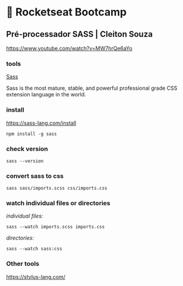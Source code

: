 # :rocket: Rocketseat Bootcamp

## Pré-processador SASS | Cleiton Souza

https://www.youtube.com/watch?v=MW7hrQe6aYo

### tools

[Sass](https://git-scm.com/)  

Sass is the most mature, stable, and powerful professional grade CSS extension language in the world.  

### install

https://sass-lang.com/install

```
npm install -g sass
```

### check version

```
sass --version
```

### convert sass to css

```
sass sass/imports.scss css/imports.css
```

### watch individual files or directories

_individual files:_  

```
sass --watch imports.scss imports.css
```

_directories:_  

```
sass --watch sass:css
```

### Other tools

https://stylus-lang.com/